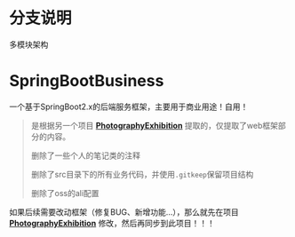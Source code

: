 # 分支说明

多模块架构



# SpringBootBusiness

一个基于SpringBoot2.x的后端服务框架，主要用于商业用途！自用！



>是根据另一个项目 **[ PhotographyExhibition](https://github.com/CandyMuj/PhotographyExhibition)** 提取的，仅提取了web框架部分的内容。
>
>
>
>删除了一些个人的笔记类的注释
>
>删除了src目录下的所有业务代码，并使用```.gitkeep```保留项目结构
>
>删除了oss的ali配置



如果后续需要改动框架（修复BUG、新增功能...），那么就先在项目 **[ PhotographyExhibition](https://github.com/CandyMuj/PhotographyExhibition)** 修改，然后再同步到此项目！！！

